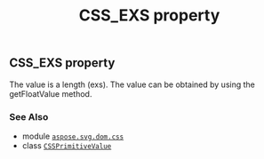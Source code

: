 ﻿---
title: CSS_EXS property
second_title: Aspose.SVG for Python via .NET API References
description: 
type: docs
weight: 240
url: /python-net/aspose.svg.dom.css/cssprimitivevalue/css_exs/
is_root: false
---

## CSS_EXS property


The value is a length (exs). The value can be obtained by using the getFloatValue method.

### See Also
* module [`aspose.svg.dom.css`](../../)
* class [`CSSPrimitiveValue`](/svg/python-net/aspose.svg.dom.css/cssprimitivevalue)

